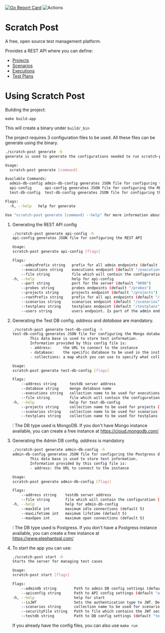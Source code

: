 
[![Go Report Card](https://goreportcard.com/badge/github.com/curious-kitten/scratch-post)](https://goreportcard.com/report/github.com/curious-kitten/scratch-post) ![Actions](https://github.com/curious-kitten/scratch-post/workflows/Pull%20Requests/badge.svg)

# Scratch Post
A free, open source test management platform. 

Provides a REST API where you can define:

 * [Projects](./docs/proto/project.md)
 * [Scenarios](./docs/proto/scenario.md)
 * [Executions](./docs/proto/execution.md) 
 * [Test Plans](./docs/proto/testplan.md)

# Using Scratch Post

Building the project:

`make build-app`

This will create a binary under `build/_bin` 

The project requires 3 configuration files to be used. All these files can be generate using the binary.
```bash
./scratch-post generate -h
generate is used to generate the configurations needed to run scratch-post

Usage:
  scratch-post generate [command]

Available Commands:
  admin-db-config admin-db-config generates JSON file for configuring the database to store administrative information
  api-config      api-config generates JSON file for configuring the REST API
  test-db-config  test-db-config generates JSON file for configuring the database to store test information

Flags:
  -h, --help   help for generate

Use "scratch-post generate [command] --help" for more information about a command.
```

1. Generating the REST API config
    ```bash
    ./scratch-post generate api-config -h
    api-config generates JSON file for configuring the REST API

    Usage:
    scratch-post generate api-config [flags]

    Flags:
        --adminPrefix string   prefix for all admin endpoints (default "/admin")
        --executions string    executions endpoint (default "/executions")
        --file string          file which will contain the configuration (default "apiconfig.json")
    -h, --help                 help for api-config
        --port string          port for the server (default "9090")
        --probes string        probes endpoints (default "/probes")
        --projects string      projects endpoint (default "/projects")
        --rootPrefix string    prefix for all api endpoints (default "/api/v1")
        --scenarios string     scenarios endpoint (default "/scenarios")
        --testplans string     testplans endpoint (default "/testplans")
        --users string         users endpoint. Is part of the admin endpoints (default "/users")
    ```

1. Generating the Test DB config. *address* and *database* are mandatory.
    ```bash
    ./scratch-post generate test-db-config -h
    test-db-config generates JSON file for configuring the Mongo database.
            This data base is used to store test information. 
            Information provided by this config file is:
            - address:     the URL to connect to the instance 
            - database:    the specific database to be used in the instance
            - collections: a map which you can use to specify what collection each scratch-post item type can use

    Usage:
    scratch-post generate test-db-config [flags]

    Flags:
        --address string      testdb server address
        --database string     mongo database name
        --executions string   collection name to be used for executions (default "executions")
        --file string         file which will contain the configuration (default "testdb.json")
    -h, --help                help for test-db-config
        --projects string     collection name to be used for projects (default "projects")
        --scenarios string    collection name to be used for scenarios (default "scenarios")
        --testplans string    collection name to be used for testplans (default "testplans")
    ```
    :grey_exclamation: The DB type used is MongoDB. If you don't have Mongo instance available, you can create a free instance at https://cloud.mongodb.com/

1. Generating the Admin DB config. *address* is mandatory
    ```bash
    ./scratch-post generate admin-db-config -h
    admin-db-config generates JSON file for configuring the Postgress database.
            This data base is used to store test information. 
            Information provided by this config file is:
            - address: the URL to connect to the instance

    Usage:
    scratch-post generate admin-db-config [flags]

    Flags:
        --address string    testdb server address
        --file string       file which will contain the configuration (default "admindb.json")
    -h, --help              help for admin-db-config
        --maxIdle int       maximum idle connections (default 5)
        --maxLifetime int   maximum lifetime (default 5)
        --maxOpen int       maximum open connections (default 5)
    ```
    :grey_exclamation: The DB type used is Postgress. If you don't have a Postgress instance available, you can create a free instance at https://www.elephantsql.com/

1. To start the app you can use: 
    ```bash
    ./scratch-post start -h
    Starts the server for managing test cases

    Usage:
    scratch-post start [flags]

    Flags:
        --admindb string        Path to admin DB config settings (default "admindb.json")
        --apiconfig string      Path to API config settings (default "apiconfig.json")
    -h, --help                  help for start
        --isJWT                 Sets the authentication type to JWT. Default is session ID
        --scenarios string      collection name to be used for scenarios (default "scenarios")
        --securityFile string   Path to file which contains the JWT security string (default "security.txt")
        --testdb string         Path to DB config settings (default "testdb.json")
    ```

    If you already have the config files, you can also use `make run`
